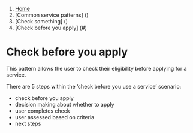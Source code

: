 1.  [Home](/docs/core/contents)
2.	[Common service patterns] ()
3.  [Check something] ()
4.  [Check before you apply] (#)

# Check before you apply
This pattern allows the user to check their eligibility before applying for a service. 

There are 5 steps within the ‘check before you use a service’ scenario:

* check before you apply
* decision making about whether to apply
* user completes check
* user assessed based on criteria
* next steps
